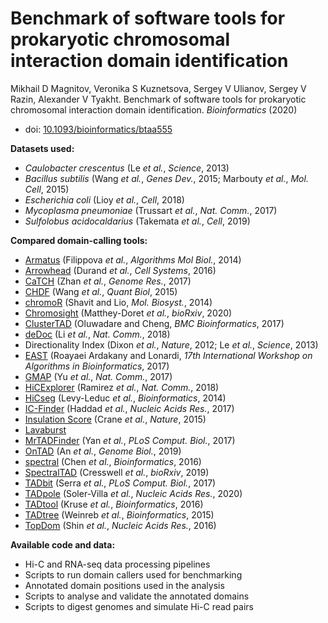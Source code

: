 # Benchmark of software tools for prokaryotic chromosomal interaction domain identification

Mikhail D Magnitov, Veronika S Kuznetsova, Sergey V Ulianov, Sergey V Razin, Alexander V Tyakht. Benchmark of software tools for prokaryotic chromosomal interaction domain identification. *Bioinformatics* (2020)
* doi: [10.1093/bioinformatics/btaa555](https://doi.org/10.1093/bioinformatics/btaa555)

**Datasets used:**
* *Caulobacter crescentus* (Le *et al.*, *Science*, 2013)
* *Bacillus subtilis* (Wang *et al.*, *Genes Dev.*, 2015; Marbouty *et al.*, *Mol. Cell*, 2015)
* *Escherichia coli* (Lioy *et al.*, *Cell*, 2018)
* *Mycoplasma pneumoniae* (Trussart *et al.*, *Nat. Comm.*, 2017)
* *Sulfolobus acidocaldarius* (Takemata *et al.*, *Cell*, 2019)

**Compared domain-calling tools:**
* [Armatus](https://github.com/kingsfordgroup/armatus/) (Filippova *et al.*, *Algorithms Mol Biol.*, 2014)
* [Arrowhead](https://github.com/aidenlab/juicer/wiki/Arrowhead) (Durand *et al.*, *Cell Systems*, 2016)
* [CaTCH](https://github.com/zhanyinx/CaTCH_R) (Zhan *et al.*, *Genome Res.*, 2017)
* [CHDF](https://link.springer.com/article/10.1007/s40484-015-0047-9) (Wang *et al.*, *Quant Biol*, 2015)
* [chromoR](https://cran.r-project.org/web/packages/chromoR/index.html) (Shavit and Lio, *Mol. Biosyst.*, 2014)
* [Chromosight](https://github.com/koszullab/chromosight) (Matthey-Doret *et al.*, *bioRxiv*, 2020)
* [ClusterTAD](https://github.com/BDM-Lab/ClusterTAD) (Oluwadare and Cheng, *BMC Bioinformatics*, 2017)
* [deDoc](https://github.com/yinxc/structural-information-minimisation) (Li *et al.*, *Nat. Comm.*, 2018)
* Directionality Index (Dixon *et al.*, *Nature*, 2012; Le *et al.*, *Science*, 2013)
* [EAST](https://github.com/ucrbioinfo/EAST) (Roayaei Ardakany and Lonardi, *17th International Workshop on Algorithms in Bioinformatics*, 2017)
* [GMAP](https://github.com/wbaopaul/rGMAP) (Yu *et al.*, *Nat. Comm.*, 2017)
* [HiCExplorer](https://github.com/deeptools/HiCExplorer) (Ramirez *et al.*, *Nat. Comm.*, 2018)
* [HiCseg](https://CRAN.R-project.org/package=HiCseg) (Levy-Leduc *et al.*, *Bioinformatics*, 2014)
* [IC-Finder](https://github.com/bcm-uga/IC-Finder) (Haddad *et al.*, *Nucleic Acids Res.*, 2017)
* [Insulation Score](https://github.com/dekkerlab/crane-nature-2015/) (Crane *et al.*, *Nature*, 2015)
* [Lavaburst](https://github.com/nvictus/lavaburst)
* [MrTADFinder](https://github.com/gersteinlab/MrTADFinder) (Yan *et al.*, *PLoS Comput. Biol.*, 2017)
* [OnTAD](https://github.com/anlin00007/OnTAD) (An *et al.*, *Genome Biol.*, 2019)
* [spectral](https://github.com/laseaman/4D_Nucleome_Analysis_Toolbox) (Chen *et al.*, *Bioinformatics*, 2016)
* [SpectralTAD](https://github.com/dozmorovlab/SpectralTAD) (Cresswell *et al.*, *bioRxiv*, 2019)
* [TADbit](https://github.com/3DGenomes/TADbit) (Serra *et al.*, *PLoS Comput. Biol.*, 2017)
* [TADpole](https://github.com/3DGenomes/TADpole) (Soler-Villa *et al.*, *Nucleic Acids Res.*, 2020)
* [TADtool](https://github.com/vaquerizaslab/tadtool) (Kruse *et al.*, *Bioinformatics*, 2016)
* [TADtree](http://compbio.cs.brown.edu/projects/tadtree/) (Weinreb *et al.*, *Bioinformatics*, 2015)
* [TopDom](https://github.com/HenrikBengtsson/TopDom) (Shin *et al.*, *Nucleic Acids Res.*, 2016)

**Available code and data:**
* Hi-C and RNA-seq data processing pipelines
* Scripts to run domain callers used for benchmarking
* Annotated domain positions used in the analysis
* Scripts to analyse and validate the annotated domains
* Scripts to digest genomes and simulate Hi-C read pairs
